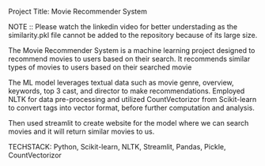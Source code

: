  Project Title: Movie Recommender System
 
NOTE :: Please watch the linkedin video for better understading as the similarity.pkl file cannot be added to the repository because of its large size.

 
 The Movie Recommender System is a machine learning project designed to recommend movies to users based on their search.
 It recommends similar types of movies to users based on their searched movie 

 The ML model leverages textual data such as movie genre, overview, keywords, top 3 cast, and director to make recommendations. Employed 
 NLTK for data pre-processing and utilized CountVectorizor from Scikit-learn to convert tags into
 vector format, before further computation and analysis.

 Then used streamlit to create website for the model where we can search movies and it will return similar movies to us.


 TECHSTACK:  Python, Scikit-learn, NLTK, Streamlit, Pandas, Pickle, CountVectorizor
